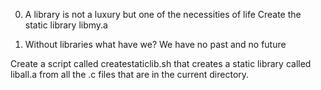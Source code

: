 0. A library is not a luxury but one of the necessities of life
Create the static library libmy.a

1. Without libraries what have we? We have no past and no future

Create a script called createstaticlib.sh that creates a static library called liball.a from all the .c files that are in the current directory.
